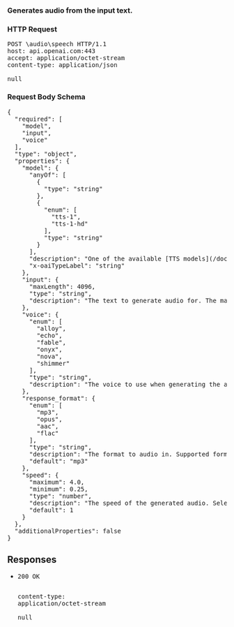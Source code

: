 <!DOCTYPE html><html><head><title>Generates audio from the input text.</title><link rel="stylesheet" href="./OpenApi.css"/><meta charset="utf-8"/><meta name="viewport" content="width=device-width, initial-scale=1"/></head><body><article><section class="requestOverview"><h1 class="request-summary">Generates audio from the input text.</h1></section><section class="http"><h3>HTTP Request</h3><pre class="http-example"><span class="request-line">POST</span> <span class="http-target">\audio\speech</span> <span class="http-version">HTTP/1.1</span>&#xA;<span class="header-line">host</span>: <span class="header-value">api.openai.com:443</span>&#xA;<span class="header-line">accept</span>: <span class="header-value">application/octet-stream</span>&#xA;<span class="header-line">content-type</span>: <span class="header-value">application/json</span>&#xA;&#xA;null</pre></section><section class="requestContent"><h3>Request Body Schema</h3><pre class="schema">{&#xA;  &quot;required&quot;: [&#xA;    &quot;model&quot;,&#xA;    &quot;input&quot;,&#xA;    &quot;voice&quot;&#xA;  ],&#xA;  &quot;type&quot;: &quot;object&quot;,&#xA;  &quot;properties&quot;: {&#xA;    &quot;model&quot;: {&#xA;      &quot;anyOf&quot;: [&#xA;        {&#xA;          &quot;type&quot;: &quot;string&quot;&#xA;        },&#xA;        {&#xA;          &quot;enum&quot;: [&#xA;            &quot;tts-1&quot;,&#xA;            &quot;tts-1-hd&quot;&#xA;          ],&#xA;          &quot;type&quot;: &quot;string&quot;&#xA;        }&#xA;      ],&#xA;      &quot;description&quot;: &quot;One of the available [TTS models](/docs/models/tts): `tts-1` or `tts-1-hd`\n&quot;,&#xA;      &quot;x-oaiTypeLabel&quot;: &quot;string&quot;&#xA;    },&#xA;    &quot;input&quot;: {&#xA;      &quot;maxLength&quot;: 4096,&#xA;      &quot;type&quot;: &quot;string&quot;,&#xA;      &quot;description&quot;: &quot;The text to generate audio for. The maximum length is 4096 characters.&quot;&#xA;    },&#xA;    &quot;voice&quot;: {&#xA;      &quot;enum&quot;: [&#xA;        &quot;alloy&quot;,&#xA;        &quot;echo&quot;,&#xA;        &quot;fable&quot;,&#xA;        &quot;onyx&quot;,&#xA;        &quot;nova&quot;,&#xA;        &quot;shimmer&quot;&#xA;      ],&#xA;      &quot;type&quot;: &quot;string&quot;,&#xA;      &quot;description&quot;: &quot;The voice to use when generating the audio. Supported voices are `alloy`, `echo`, `fable`, `onyx`, `nova`, and `shimmer`. Previews of the voices are available in the [Text to speech guide](/docs/guides/text-to-speech/voice-options).&quot;&#xA;    },&#xA;    &quot;response_format&quot;: {&#xA;      &quot;enum&quot;: [&#xA;        &quot;mp3&quot;,&#xA;        &quot;opus&quot;,&#xA;        &quot;aac&quot;,&#xA;        &quot;flac&quot;&#xA;      ],&#xA;      &quot;type&quot;: &quot;string&quot;,&#xA;      &quot;description&quot;: &quot;The format to audio in. Supported formats are `mp3`, `opus`, `aac`, and `flac`.&quot;,&#xA;      &quot;default&quot;: &quot;mp3&quot;&#xA;    },&#xA;    &quot;speed&quot;: {&#xA;      &quot;maximum&quot;: 4.0,&#xA;      &quot;minimum&quot;: 0.25,&#xA;      &quot;type&quot;: &quot;number&quot;,&#xA;      &quot;description&quot;: &quot;The speed of the generated audio. Select a value from `0.25` to `4.0`. `1.0` is the default.&quot;,&#xA;      &quot;default&quot;: 1&#xA;    }&#xA;  },&#xA;  &quot;additionalProperties&quot;: false&#xA;}</pre></section><section class="responses"><h2>Responses</h2><ul class="responses"><li class="response"><pre class="http-example"><span class="status-line">200</span> <span class="status-description">OK</span>
<span class="header-line">content-type</span>: <span class="header-value">application/octet-stream</span>&#xA;&#xA;null</pre></li></ul></section></article></body></html>